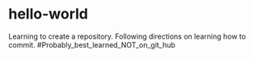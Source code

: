 # hello-world
Learning to create a repository.
Following directions on learning how to commit. #Probably_best_learned_NOT_on_git_hub

